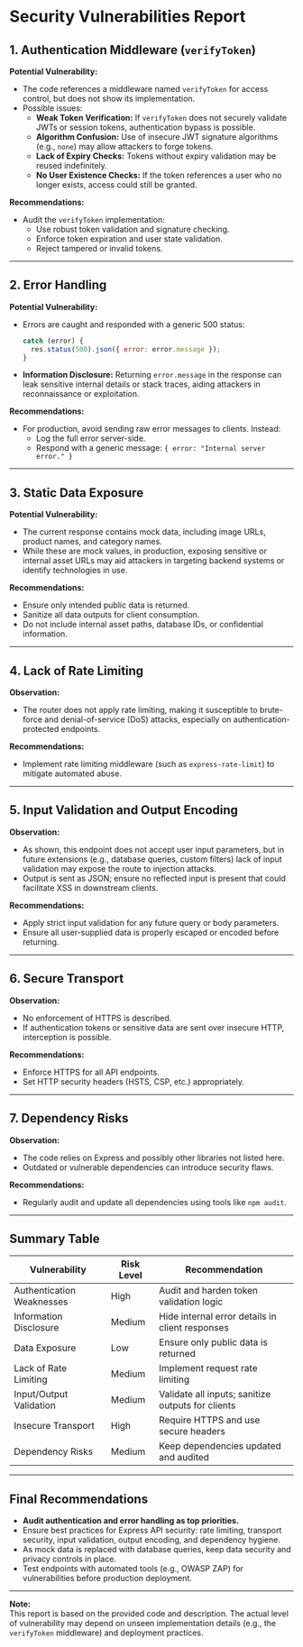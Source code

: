 # Security Vulnerabilities Report

## 1. Authentication Middleware (`verifyToken`)

**Potential Vulnerability:**

- The code references a middleware named `verifyToken` for access control, but does not show its implementation.
- Possible issues:
    - **Weak Token Verification:** If `verifyToken` does not securely validate JWTs or session tokens, authentication bypass is possible.
    - **Algorithm Confusion:** Use of insecure JWT signature algorithms (e.g., `none`) may allow attackers to forge tokens.
    - **Lack of Expiry Checks:** Tokens without expiry validation may be reused indefinitely.
    - **No User Existence Checks:** If the token references a user who no longer exists, access could still be granted.

**Recommendations:**
- Audit the `verifyToken` implementation:
    - Use robust token validation and signature checking.
    - Enforce token expiration and user state validation.
    - Reject tampered or invalid tokens.

---

## 2. Error Handling

**Potential Vulnerability:**

- Errors are caught and responded with a generic 500 status:
    ```js
    catch (error) {
      res.status(500).json({ error: error.message });
    }
    ```
- **Information Disclosure:** Returning `error.message` in the response can leak sensitive internal details or stack traces, aiding attackers in reconnaissance or exploitation.

**Recommendations:**
- For production, avoid sending raw error messages to clients. Instead:
    - Log the full error server-side.
    - Respond with a generic message: `{ error: "Internal server error." }`

---

## 3. Static Data Exposure

**Potential Vulnerability:**

- The current response contains mock data, including image URLs, product names, and category names.
- While these are mock values, in production, exposing sensitive or internal asset URLs may aid attackers in targeting backend systems or identify technologies in use.

**Recommendations:**
- Ensure only intended public data is returned.
- Sanitize all data outputs for client consumption.
- Do not include internal asset paths, database IDs, or confidential information.

---

## 4. Lack of Rate Limiting

**Observation:**

- The router does not apply rate limiting, making it susceptible to brute-force and denial-of-service (DoS) attacks, especially on authentication-protected endpoints.

**Recommendations:**
- Implement rate limiting middleware (such as `express-rate-limit`) to mitigate automated abuse.

---

## 5. Input Validation and Output Encoding

**Observation:**

- As shown, this endpoint does not accept user input parameters, but in future extensions (e.g., database queries, custom filters) lack of input validation may expose the route to injection attacks.
- Output is sent as JSON; ensure no reflected input is present that could facilitate XSS in downstream clients.

**Recommendations:**
- Apply strict input validation for any future query or body parameters.
- Ensure all user-supplied data is properly escaped or encoded before returning.

---

## 6. Secure Transport

**Observation:**

- No enforcement of HTTPS is described.
- If authentication tokens or sensitive data are sent over insecure HTTP, interception is possible.

**Recommendations:**
- Enforce HTTPS for all API endpoints.
- Set HTTP security headers (HSTS, CSP, etc.) appropriately.

---

## 7. Dependency Risks

**Observation:**

- The code relies on Express and possibly other libraries not listed here.
- Outdated or vulnerable dependencies can introduce security flaws.

**Recommendations:**
- Regularly audit and update all dependencies using tools like `npm audit`.

---

## Summary Table

| Vulnerability                | Risk Level | Recommendation                                             |
|------------------------------|------------|------------------------------------------------------------|
| Authentication Weaknesses    | High       | Audit and harden token validation logic                    |
| Information Disclosure       | Medium     | Hide internal error details in client responses            |
| Data Exposure                | Low        | Ensure only public data is returned                        |
| Lack of Rate Limiting        | Medium     | Implement request rate limiting                            |
| Input/Output Validation      | Medium     | Validate all inputs; sanitize outputs for clients          |
| Insecure Transport           | High       | Require HTTPS and use secure headers                       |
| Dependency Risks             | Medium     | Keep dependencies updated and audited                      |

---

## Final Recommendations

- **Audit authentication and error handling as top priorities.**
- Ensure best practices for Express API security: rate limiting, transport security, input validation, output encoding, and dependency hygiene.
- As mock data is replaced with database queries, keep data security and privacy controls in place.
- Test endpoints with automated tools (e.g., OWASP ZAP) for vulnerabilities before production deployment.

---

**Note:**  
This report is based on the provided code and description. The actual level of vulnerability may depend on unseen implementation details (e.g., the `verifyToken` middleware) and deployment practices.
